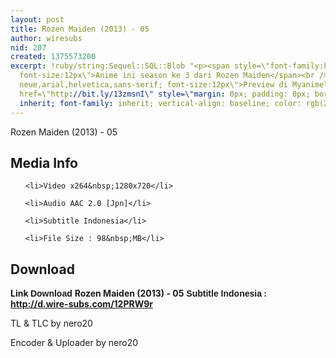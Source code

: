 ```yaml
---
layout: post
title: Rozen Maiden (2013) - 05
author: wiresubs
nid: 207
created: 1375573200
excerpt: !ruby/string:Sequel::SQL::Blob "<p><span style=\"font-family:helvetica neue,arial,helvetica,sans-serif;
  font-size:12px\">Anime ini season ke 3 dari Rozen Maiden</span><br />\r\n<span style=\"font-family:helvetica
  neue,arial,helvetica,sans-serif; font-size:12px\">Preview di Myanimelist :&nbsp;<a
  href=\"http://bit.ly/13zmsnI\" style=\"margin: 0px; padding: 0px; border: 0px; font-style:
  inherit; font-family: inherit; vertical-align: baseline; color: rgb(21, 106, 163);\">http://bit.ly/13zmsnI</a></span></p>\r\n"
---
```

<p class="rtecenter">Rozen Maiden (2013) - 05</p>

<h2>Media Info</h2>

<ul>
	<li>Video x264&nbsp;1280x720</li>
	<li>Audio AAC 2.0 [Jpn]</li>
	<li>Subtitle Indonesia</li>
	<li>File Size : 98&nbsp;MB</li>
</ul>

<h2>Download</h2>

<p><strong>Link&nbsp;<span style="font-family:sans-serif,arial,verdana,trebuchet ms">Download&nbsp;</span>Rozen Maiden (2013) - 05</strong><strong><span style="font-family:sans-serif,arial,verdana,trebuchet ms">&nbsp;Subtitle Indonesia</span><strong>&nbsp;: <a href="http://d.wire-subs.com/12PRW9r">http://d.wire-subs.com/12PRW9r</a></strong></strong></p>

<p>TL &amp; TLC by nero20<br />
Encoder &amp; Uploader by nero20</p>
